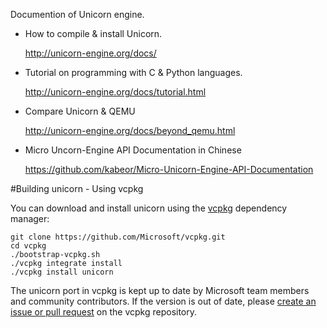 Documention of Unicorn engine.

* How to compile & install Unicorn.

	http://unicorn-engine.org/docs/

* Tutorial on programming with C & Python languages.

	http://unicorn-engine.org/docs/tutorial.html

* Compare Unicorn & QEMU

	http://unicorn-engine.org/docs/beyond_qemu.html

* Micro Uncorn-Engine API Documentation in Chinese

	https://github.com/kabeor/Micro-Unicorn-Engine-API-Documentation

#Building unicorn - Using vcpkg

You can download and install unicorn using the [vcpkg](https://github.com/Microsoft/vcpkg) dependency manager:

    git clone https://github.com/Microsoft/vcpkg.git
    cd vcpkg
    ./bootstrap-vcpkg.sh
    ./vcpkg integrate install
    ./vcpkg install unicorn

The unicorn port in vcpkg is kept up to date by Microsoft team members and community contributors. If the version is out of date, please [create an issue or pull request](https://github.com/Microsoft/vcpkg) on the vcpkg repository.
